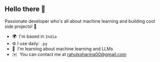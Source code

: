 ## Hello there 👋

Passionate developer who's all about machine learning and building cool side projects! 🚀

* 🌍  I'm based in `India`
* ⚙️  I use daily:  `.py`
* 🧠  I'm learning about machine learning and LLMs
* ✉️  You can contact me at [rahulxsharma00@gmail.com](mailto:rahulxsharma00@gmail.com)
